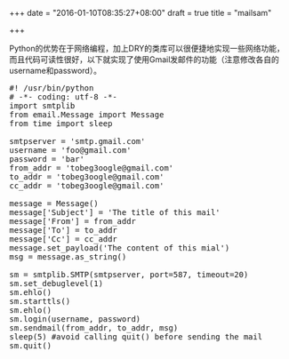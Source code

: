 +++
date = "2016-01-10T08:35:27+08:00"
draft = true
title = "mailsam"

+++



Python的优势在于网络编程，加上DRY的类库可以很便捷地实现一些网络功能，而且代码可读性很好，以下就实现了使用Gmail发邮件的功能（注意修改各自的username和password）。

<pre>
#! /usr/bin/python
# -*- coding: utf-8 -*-
import smtplib
from email.Message import Message
from time import sleep

smtpserver = 'smtp.gmail.com'
username = 'foo@gmail.com'
password = 'bar'
from_addr = 'tobeg3oogle@gmail.com'
to_addr = 'tobeg3oogle@gmail.com'
cc_addr = 'tobeg3oogle@gmail.com'

message = Message()
message['Subject'] = 'The title of this mail'
message['From'] = from_addr
message['To'] = to_addr
message['Cc'] = cc_addr
message.set_payload('The content of this mial')
msg = message.as_string()

sm = smtplib.SMTP(smtpserver, port=587, timeout=20)
sm.set_debuglevel(1)
sm.ehlo()
sm.starttls()
sm.ehlo()
sm.login(username, password)
sm.sendmail(from_addr, to_addr, msg)
sleep(5) #avoid calling quit() before sending the mail
sm.quit()
</pre>


